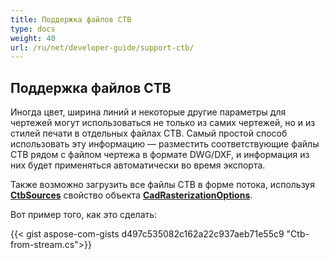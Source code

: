 ```yaml
---
title: Поддержка файлов CTB
type: docs
weight: 40
url: /ru/net/developer-guide/support-ctb/
---
```


## **Поддержка файлов CTB**

Иногда цвет, ширина линий и некоторые другие параметры для чертежей могут использоваться не только из самих чертежей, но и из стилей печати в отдельных файлах CTB. 
Самый простой способ использовать эту информацию — разместить соответствующие файлы CTB рядом с файлом чертежа в формате DWG/DXF, и информация из них будет применяться
автоматически во время экспорта.

Также возможно загрузить все файлы CTB в форме потока, используя 
[**CtbSources**](https://reference.aspose.com/cad/net/aspose.cad.imageoptions/cadrasterizationoptions/ctbsources/) свойство объекта 
[**CadRasterizationOptions**](https://reference.aspose.com/cad/net/aspose.cad.imageoptions/cadrasterizationoptions/).

Вот пример того, как это сделать:
 
{{< gist aspose-com-gists d497c535082c162a22c937aeb71e55c9 "Ctb-from-stream.cs">}}

